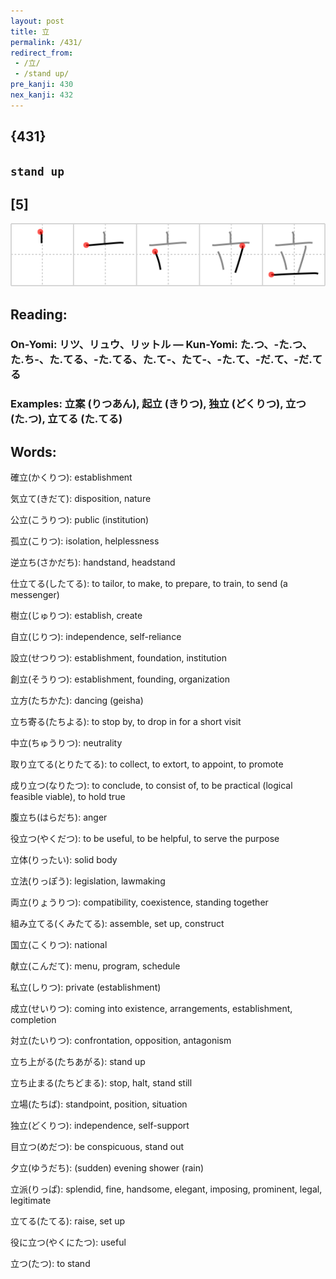 ```yaml
---
layout: post
title: 立
permalink: /431/
redirect_from:
 - /立/
 - /stand up/
pre_kanji: 430
nex_kanji: 432
---
```


## {431}

## `stand up`

## [5]

<div class="stroke"><img src="../images/E7AB8B.png" /></div>

## Reading:

### On-Yomi: リツ、リュウ、リットル &mdash; Kun-Yomi: た.つ、-た.つ、た.ち-、た.てる、-た.てる、た.て-、たて-、-た.て、-だ.て、-だ.てる

### Examples: 立案 (りつあん), 起立 (きりつ), 独立 (どくりつ), 立つ (た.つ), 立てる (た.てる)

## Words:

確立(かくりつ): establishment

気立て(きだて): disposition, nature

公立(こうりつ): public (institution)

孤立(こりつ): isolation, helplessness

逆立ち(さかだち): handstand, headstand

仕立てる(したてる): to tailor, to make, to prepare, to train, to send (a messenger)

樹立(じゅりつ): establish, create

自立(じりつ): independence, self-reliance

設立(せつりつ): establishment, foundation, institution

創立(そうりつ): establishment, founding, organization

立方(たちかた): dancing (geisha)

立ち寄る(たちよる): to stop by, to drop in for a short visit

中立(ちゅうりつ): neutrality

取り立てる(とりたてる): to collect, to extort, to appoint, to promote

成り立つ(なりたつ): to conclude, to consist of, to be practical (logical feasible viable), to hold true

腹立ち(はらだち): anger

役立つ(やくだつ): to be useful, to be helpful, to serve the purpose

立体(りったい): solid body

立法(りっぽう): legislation, lawmaking

両立(りょうりつ): compatibility, coexistence, standing together

組み立てる(くみたてる): assemble, set up, construct

国立(こくりつ): national

献立(こんだて): menu, program, schedule

私立(しりつ): private (establishment)

成立(せいりつ): coming into existence, arrangements, establishment, completion

対立(たいりつ): confrontation, opposition, antagonism

立ち上がる(たちあがる): stand up

立ち止まる(たちどまる): stop, halt, stand still

立場(たちば): standpoint, position, situation

独立(どくりつ): independence, self-support

目立つ(めだつ): be conspicuous, stand out

夕立(ゆうだち): (sudden) evening shower (rain)

立派(りっぱ): splendid, fine, handsome, elegant, imposing, prominent, legal, legitimate

立てる(たてる): raise, set up

役に立つ(やくにたつ): useful

立つ(たつ): to stand
